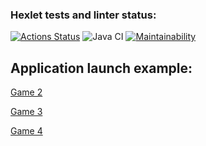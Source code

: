 ### Hexlet tests and linter status:
[![Actions Status](https://github.com/hopetoknow/java-project-lvl1/workflows/hexlet-check/badge.svg)](https://github.com/hopetoknow/java-project-lvl1/actions)
![Java CI](https://github.com/hopetoknow/java-project-lvl1/actions/workflows/github-actions.yml/badge.svg)
[![Maintainability](https://api.codeclimate.com/v1/badges/5985cc2834edc4acb645/maintainability)](https://codeclimate.com/github/hopetoknow/java-project-lvl1/maintainability)

## Application launch example:
[Game 2](https://asciinema.org/a/l0kSm3CP7otIgkaRRNa3W8grd)

[Game 3](https://asciinema.org/a/rQS91tlvE7LQ7PujA44UQBeSq)

[Game 4](https://asciinema.org/a/kVXgSCOMYOnLTdSlHcxne1Yok)
